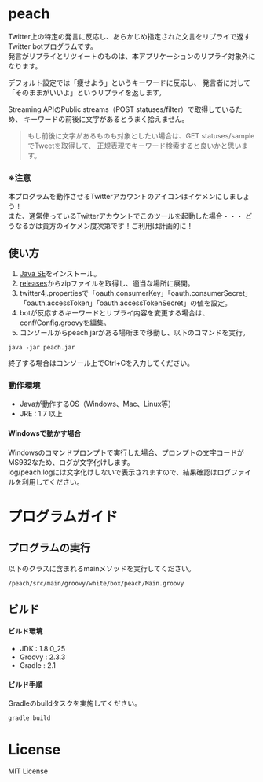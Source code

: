 # peach

Twitter上の特定の発言に反応し、あらかじめ指定された文言をリプライで返すTwitter botプログラムです。  
発言がリプライとリツイートのものは、本アプリケーションのリプライ対象外になります。

デフォルト設定では「痩せよう」というキーワードに反応し、
発言者に対して「そのままがいいよ」というリプライを返します。

Streaming APIのPublic streams（POST statuses/filter）で取得しているため、
キーワードの前後に文字があるとうまく拾えません。  
> もし前後に文字があるものも対象としたい場合は、GET statuses/sampleでTweetを取得して、
> 正規表現でキーワード検索すると良いかと思います。


### ※注意

本プログラムを動作させるTwitterアカウントのアイコンはイケメンにしましょう！  
また、通常使っているTwitterアカウントでこのツールを起動した場合・・・
どうなるかは貴方のイケメン度次第です！ご利用は計画的に！


## 使い方

1. [Java SE](http://www.oracle.com/technetwork/java/javase/downloads/index.html)をインストール。
2. [releases](https://github.com/seriwb/peach/releases)からzipファイルを取得し、適当な場所に展開。
3. twitter4j.propertiesで「oauth.consumerKey」「oauth.consumerSecret」「oauth.accessToken」「oauth.accessTokenSecret」の値を設定。
4. botが反応するキーワードとリプライ内容を変更する場合は、conf/Config.groovyを編集。
5. コンソールからpeach.jarがある場所まで移動し、以下のコマンドを実行。
```
java -jar peach.jar
```

終了する場合はコンソール上でCtrl+Cを入力してください。


### 動作環境

- Javaが動作するOS（Windows、Mac、Linux等）
- JRE : 1.7 以上


#### Windowsで動かす場合

Windowsのコマンドプロンプトで実行した場合、プロンプトの文字コードがMS932なため、ログが文字化けします。  
log/peach.logには文字化けしないで表示されますので、結果確認はログファイルを利用してください。



# プログラムガイド

## プログラムの実行

以下のクラスに含まれるmainメソッドを実行してください。

    /peach/src/main/groovy/white/box/peach/Main.groovy


## ビルド

#### ビルド環境

- JDK : 1.8.0_25
- Groovy : 2.3.3
- Gradle : 2.1

#### ビルド手順

Gradleのbuildタスクを実施してください。

    gradle build



# License

MIT License
